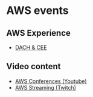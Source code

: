 # AWS events

## AWS Experience

* [DACH & CEE](https://aws-experience.com/emea/dach-cee/events)

## Video content

* [AWS Conferences (Youtube)](https://www.youtube.com/@AWSEventsChannel)
* [AWS Streaming (Twitch)](https://www.twitch.tv/aws)
